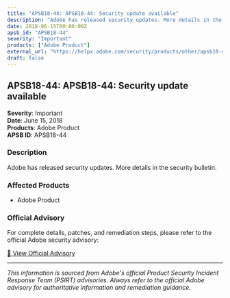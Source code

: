 ```yaml
---
title: "APSB18-44: APSB18-44: Security update available"
description: "Adobe has released security updates. More details in the security bulletin."
date: 2018-06-15T00:00:00Z
apsb_id: "APSB18-44"
severity: "Important"
products: ["Adobe Product"]
external_url: "https://helpx.adobe.com/security/products/other/apsb18-44.html"
draft: false
---
```


## APSB18-44: APSB18-44: Security update available

**Severity**: Important  
**Date**: June 15, 2018  
**Products**: Adobe Product  
**APSB ID**: APSB18-44

### Description

Adobe has released security updates. More details in the security bulletin.

### Affected Products

- Adobe Product


### Official Advisory

For complete details, patches, and remediation steps, please refer to the official Adobe security advisory:

[🔗 View Official Advisory](https://helpx.adobe.com/security/products/other/apsb18-44.html)

---

*This information is sourced from Adobe's official Product Security Incident Response Team (PSIRT) advisories. Always refer to the official Adobe advisory for authoritative information and remediation guidance.*
